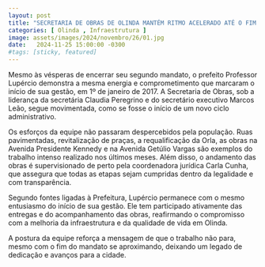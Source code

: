```yaml
---
layout: post
title: "SECRETARIA DE OBRAS DE OLINDA MANTÉM RITMO ACELERADO ATÉ O FIM DO MANDATO DE LUPÉRCIO"
categories: [ Olinda , Infraestrutura ]
image: assets/images/2024/novembro/26/01.jpg
date:   2024-11-25 15:00:00 -0300
#tags: [sticky, featured]
---
```

Mesmo às vésperas de encerrar seu segundo mandato, o prefeito Professor Lupércio demonstra a mesma energia e comprometimento que marcaram o início de sua gestão, em 1º de janeiro de 2017. A Secretaria de Obras, sob a liderança da secretária Claudia Peregrino e do secretário executivo Marcos Leão, segue movimentada, como se fosse o início de um novo ciclo administrativo.

Os esforços da equipe não passaram despercebidos pela população. Ruas pavimentadas, revitalização de praças, a requalificação da Orla, as obras na Avenida Presidente Kennedy e na Avenida Getúlio Vargas são exemplos do trabalho intenso realizado nos últimos meses. Além disso, o andamento das obras é supervisionado de perto pela coordenadora jurídica Carla Cunha, que assegura que todas as etapas sejam cumpridas dentro da legalidade e com transparência.

Segundo fontes ligadas à Prefeitura, Lupércio permanece com o mesmo entusiasmo do início de sua gestão. Ele tem participado ativamente das entregas e do acompanhamento das obras, reafirmando o compromisso com a melhoria da infraestrutura e da qualidade de vida em Olinda.

A postura da equipe reforça a mensagem de que o trabalho não para, mesmo com o fim do mandato se aproximando, deixando um legado de dedicação e avanços para a cidade.